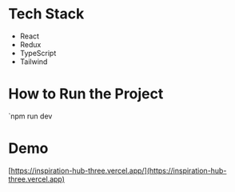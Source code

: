 # Tech Stack

- React
- Redux
- TypeScript
- Tailwind

# How to Run the Project

`npm run dev

# Demo

[https://inspiration-hub-three.vercel.app/](https://inspiration-hub-three.vercel.app)
